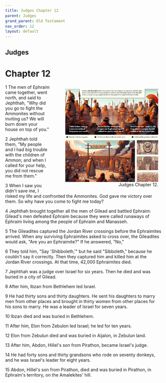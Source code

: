 ```yaml
---
title: Judges Chapter 12
parent: Judges
grand_parent: Old Testament
nav_order: 12
layout: default
---
```


## Judges

# Chapter 12

<figure style="float: right; margin-right: 10px;">
    <img src="/assets/Image/Judges/500/12.jpg" alt="Judges Chapter 12" style="width: 300px; height: 300px; float: right;padding-left: 10px;"/>
    <figcaption style="clear: both;text-align: right;">Judges Chapter 12.</figcaption>
</figure>
1 The men of Ephraim came together, went north, and said to Jephthah, "Why did you go to fight the Ammonites without inviting us? We will burn down your house on top of you."

2 Jephthah told them, "My people and I had big trouble with the children of Ammon; and when I called for your help, you did not rescue me from them."

3 When I saw you didn't save me, I risked my life and confronted the Ammonites. God gave me victory over them. So why have you come to fight me today?

4 Jephthah brought together all the men of Gilead and battled Ephraim: Gilead's men defeated Ephraim because they were called runaways of Ephraim living among the people of Ephraim and Manasseh.

5 The Gileadites captured the Jordan River crossings before the Ephraimites arrived. When any surviving Ephraimites asked to cross over, the Gileadites would ask, "Are you an Ephraimite?" If he answered, "No,"

6 They told him, "Say 'Shibboleth,'" but he said "Sibboleth," because he couldn't say it correctly. Then they captured him and killed him at the Jordan River crossings. At that time, 42,000 Ephraimites died.

7 Jephthah was a judge over Israel for six years. Then he died and was buried in a city of Gilead.

8 After him, Ibzan from Bethlehem led Israel.

9 He had thirty sons and thirty daughters. He sent his daughters to marry men from other places and brought in thirty women from other places for his sons to marry. He was a leader of Israel for seven years.

10 Ibzan died and was buried in Bethlehem.

11 After him, Elon from Zebulon led Israel; he led for ten years.

12 Elon from Zebulun died and was buried in Aijalon, in Zebulun land.

13 After him, Abdon, Hillel's son from Pirathon, became Israel's judge.

14 He had forty sons and thirty grandsons who rode on seventy donkeys, and he was Israel's leader for eight years.

15 Abdon, Hillel's son from Pirathon, died and was buried in Pirathon, in Ephraim's territory, on the Amalekites' hill.


